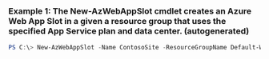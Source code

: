 ### Example 1: The New-AzWebAppSlot cmdlet creates an Azure Web App Slot in a given a resource group that uses the specified App Service plan and data center. (autogenerated)
```powershell
PS C:\> New-AzWebAppSlot -Name ContosoSite -ResourceGroupName Default-Web-WestUS -Slot Slot001
```

